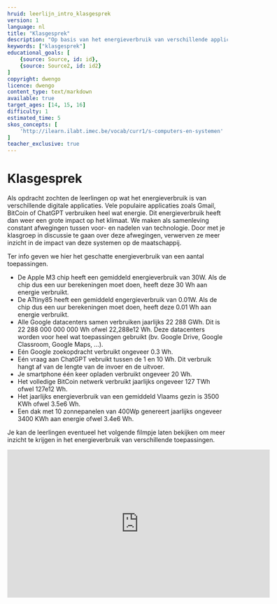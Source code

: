 ```yaml
---
hruid: leerlijn_intro_klasgesprek
version: 1
language: nl
title: "Klasgesprek"
description: "Op basis van het energieverbruik van verschillende applicaties discussiëren de leerlingen over de maatschappelijke impact van dergelijke applicaties."
keywords: ["klasgesprek"]
educational_goals: [
    {source: Source, id: id}, 
    {source: Source2, id: id2}
]
copyright: dwengo
licence: dwengo
content_type: text/markdown
available: true
target_ages: [14, 15, 16]
difficulty: 1
estimated_time: 5
skos_concepts: [
    'http://ilearn.ilabt.imec.be/vocab/curr1/s-computers-en-systemen'
]
teacher_exclusive: true
---
```


# Klasgesprek

Als opdracht zochten de leerlingen op wat het energieverbruik is van verschillende digitale applicaties. Vele populaire applicaties zoals Gmail, BitCoin of ChatGPT verbruiken heel wat energie. Dit energieverbruik heeft dan weer een grote impact op het klimaat. We maken als samenleving constant afwegingen tussen voor- en nadelen van technologie. Door met je klasgroep in discussie te gaan over deze afwegingen, verwerven ze meer inzicht in de impact van deze systemen op de maatschappij.

Ter info geven we hier het geschatte energieverbruik van een aantal toepassingen.

* De Apple M3 chip heeft een gemiddeld energieverbruik van 30W. Als de chip dus een uur berekeningen moet doen, heeft deze 30 Wh aan energie verbruikt.
* De ATtiny85 heeft een gemiddeld engergieverbruik van 0.01W. Als de chip dus een uur berekeningen moet doen, heeft deze 0.01 Wh aan energie verbruikt.
* Alle Google datacenters samen verbruiken jaarlijks 22 288 GWh. Dit is 22 288 000 000 000 Wh ofwel 22,288e12 Wh. Deze datacenters worden voor heel wat toepassingen gebruikt (bv. Google Drive, Google Classroom, Google Maps, ...).
* Eén Google zoekopdracht verbruikt ongeveer 0.3 Wh.
* Eén vraag aan ChatGPT vebruikt tussen de 1 en 10 Wh. Dit verbruik hangt af van de lengte van de invoer en de uitvoer.
* Je smartphone één keer opladen verbruikt ongeveer 20 Wh.
* Het volledige BitCoin netwerk verbruikt jaarlijks ongeveer 127 TWh ofwel 127e12 Wh. 
* Het jaarlijks energieverbruik van een gemiddeld Vlaams gezin is 3500 KWh ofwel 3.5e6 Wh.
* Een dak met 10 zonnepanelen van 400Wp genereert jaarlijks ongeveer 3400 KWh aan energie ofwel 3.4e6 Wh.

Je kan de leerlingen eventueel het volgende filmpje laten bekijken om meer inzicht te krijgen in het energieverbruik van verschillende toepassingen.

<iframe src="https://player.ntr.nl/index.php?id=WO_NTR_16475042" width="600" height="338" frameborder="0" allow="encrypted-media; geolocation" allowfullscreen=""></iframe>


